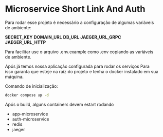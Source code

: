 # Microservice Short Link And Auth

Para rodar esse projeto é necessário a configuração de algumas variáveis de ambiente:

**SECRET_KEY**
**DOMAIN_URL**
**DB_URL**
**JAEGER_URL_GRPC**
**JAEGER_URL_HTTP**

Para facilitar use o arquivo .env.example como .env copiando as variáveis de ambiente.

Após já temos nossa aplicação configurada para rodar os serviços
Para isso garanta que esteje na raiz do projeto e tenha o docker instalado em sua máquina.


Comando de inicialização:
```sh
docker compose up -d
```

Após o build, alguns containers devem estart rodando
- app-microservice
- auth-microservice
- redis
- jaeger